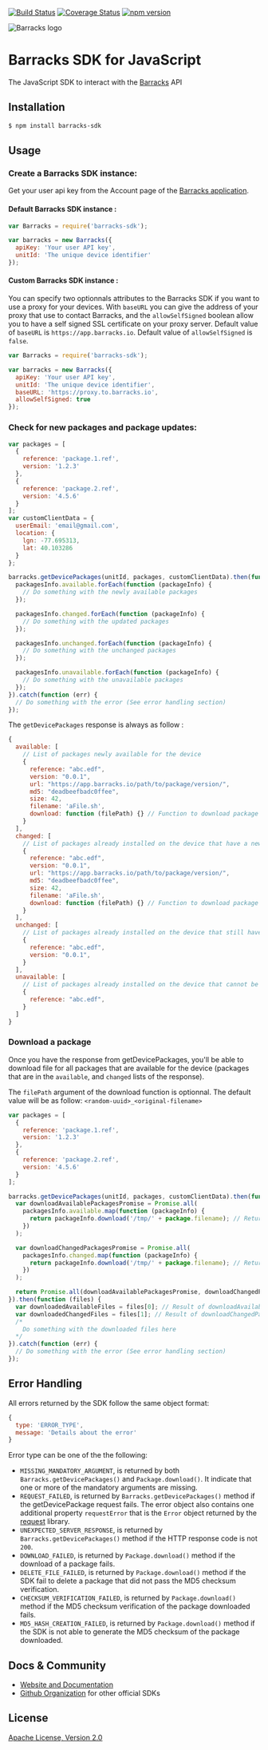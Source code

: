 [![Build Status](https://travis-ci.org/barracksiot/javascript-client.svg?branch=master)](https://travis-ci.org/barracksiot/javascript-client) [![Coverage Status](https://coveralls.io/repos/github/barracksiot/javascript-client/badge.svg?branch=master)](https://coveralls.io/github/barracksiot/javascript-client?branch=master) [![npm version](https://badge.fury.io/js/barracks-sdk.svg)](https://badge.fury.io/js/barracks-sdk)

![Barracks logo](https://barracks.io/wp-content/uploads/2016/09/barracks_logo_green.png)

# Barracks SDK for JavaScript
The JavaScript SDK to interact with the [Barracks](https://barracks.io/) API

## Installation

```bash
$ npm install barracks-sdk
```

## Usage

### Create a Barracks SDK instance:
Get your user api key from the Account page of the [Barracks application](https://app.barracks.io/account).

#### Default Barracks SDK instance :
```js
var Barracks = require('barracks-sdk');

var barracks = new Barracks({
  apiKey: 'Your user API key',
  unitId: 'The unique device identifier'
});
```

#### Custom Barracks SDK instance :
You can specify two optionnals attributes to the Barracks SDK if you want to use a proxy for your devices.
With ```baseURL``` you can give the address of your proxy that use to contact Barracks, and the ```allowSelfSigned``` boolean allow you to have a self signed SSL certificate on your proxy server.
Default value of ```baseURL``` is ```https://app.barracks.io```.
Default value of ```allowSelfSigned``` is ```false```.

```js
var Barracks = require('barracks-sdk');

var barracks = new Barracks({
  apiKey: 'Your user API key',
  unitId: 'The unique device identifier',
  baseURL: 'https://proxy.to.barracks.io',
  allowSelfSigned: true
});
```

### Check for new packages and package updates:
```js
var packages = [
  {
    reference: 'package.1.ref',
    version: '1.2.3'
  },
  {
    reference: 'package.2.ref',
    version: '4.5.6'
  }
];
var customClientData = {
  userEmail: 'email@gmail.com',
  location: {
    lgn: -77.695313,
    lat: 40.103286
  }
};

barracks.getDevicePackages(unitId, packages, customClientData).then(function (packagesInfo) {
  packagesInfo.available.forEach(function (packageInfo) {
    // Do something with the newly available packages
  });

  packagesInfo.changed.forEach(function (packageInfo) {
    // Do something with the updated packages
  });

  packagesInfo.unchanged.forEach(function (packageInfo) {
    // Do something with the unchanged packages
  });

  packagesInfo.unavailable.forEach(function (packageInfo) {
    // Do something with the unavailable packages
  });
}).catch(function (err) {
  // Do something with the error (See error handling section)
});
```

The ```getDevicePackages``` response is always as follow :

```js
{
  available: [
    // List of packages newly available for the device
    {
      reference: "abc.edf",
      version: "0.0.1",
      url: "https://app.barracks.io/path/to/package/version/",
      md5: "deadbeefbadc0ffee",
      size: 42,
      filename: 'aFile.sh',
      download: function (filePath) {} // Function to download package
    }
  ],
  changed: [
    // List of packages already installed on the device that have a new version
    {
      reference: "abc.edf",
      version: "0.0.1",
      url: "https://app.barracks.io/path/to/package/version/",
      md5: "deadbeefbadc0ffee",
      size: 42,
      filename: 'aFile.sh',
      download: function (filePath) {} // Function to download package
    }
  ],
  unchanged: [
    // List of packages already installed on the device that still have the same version
    {
      reference: "abc.edf",
      version: "0.0.1",
    }
  ],
  unavailable: [
    // List of packages already installed on the device that cannot be used by the device anymore
    {
      reference: "abc.edf",
    }
  ]
}
```

### Download a package

Once you have the response from getDevicePackages, you'll be able to download file for all packages that are available for the device (packages that are in the ```available```, and ```changed``` lists of the response).

The ```filePath``` argument of the download function is optionnal. The default value will be as follow:
```<random-uuid>_<original-filename>```

```js
var packages = [
  {
    reference: 'package.1.ref',
    version: '1.2.3'
  },
  {
    reference: 'package.2.ref',
    version: '4.5.6'
  }
];

barracks.getDevicePackages(unitId, packages, customClientData).then(function (packagesInfo) {
  var downloadAvailablePackagesPromise = Promise.all(
    packagesInfo.available.map(function (packageInfo) {
      return packageInfo.download('/tmp/' + package.filename); // Return a Promise
    })
  );

  var downloadChangedPackagesPromise = Promise.all(
    packagesInfo.changed.map(function (packageInfo) {
      return packageInfo.download('/tmp/' + package.filename); // Return a Promise
    })
  );

  return Promise.all(downloadAvailablePackagesPromise, downloadChangedPackagesPromise);
}).then(function (files) {
  var downloadedAvailableFiles = files[0]; // Result of downloadAvailablePackagesPromise
  var downloadedChangedFiles = files[1]; // Result of downloadChangedPackagesPromise
  /*
    Do something with the downloaded files here
  */
}).catch(function (err) {
  // Do something with the error (See error handling section)
});
```


## Error Handling

All errors returned by the SDK follow the same object format:
```js
{
  type: 'ERROR_TYPE',
  message: 'Details about the error'
}
```

Error type can be one of the the following:

* `MISSING_MANDATORY_ARGUMENT`, is returned by both `Barracks.getDevicePackages()` and `Package.download()`. It indicate that one or more of the mandatory arguments are missing.
* `REQUEST_FAILED`, is returned by `Barracks.getDevicePackages()` method if the getDevicePackage request fails. The error object also contains one additional property `requestError` that is the `Error` object returned by the [request](https://www.npmjs.com/package/request) library.
* `UNEXPECTED_SERVER_RESPONSE`, is returned by `Barracks.getDevicePackages()` method if the HTTP response code is not `200`.
* `DOWNLOAD_FAILED`, is returned by `Package.download()` method if the download of a package fails.
* `DELETE_FILE_FAILED`, is returned by `Package.download()` method if the SDK fail to delete a package that did not pass the MD5 checksum verification.
* `CHECKSUM_VERIFICATION_FAILED`, is returned by `Package.download()` method if the MD5 checksum verification of the package downloaded fails.
* `MD5_HASH_CREATION_FAILED`, is returned by `Package.download()` method if the SDK is not able to generate the MD5 checksum of the package downloaded.

## Docs & Community

* [Website and Documentation](https://barracks.io/)
* [Github Organization](https://github.com/barracksiot) for other official SDKs

## License

  [Apache License, Version 2.0](LICENSE)
